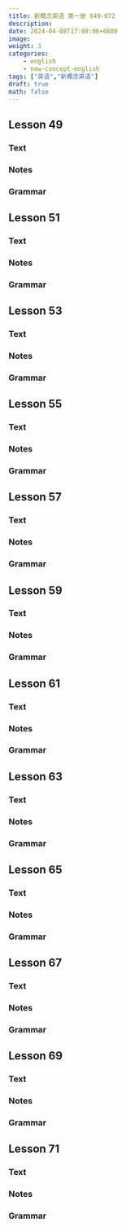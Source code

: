 ```yaml
---
title: 新概念英语 第一册 049-072
description: 
date: 2024-04-08T17:08:06+0800
image: 
weight: 3
categories:
    - english
    - new-concept-english
tags: ["英语","新概念英语"]
draft: true
math: false
---
```

## Lesson 49
### Text

### Notes

### Grammar

## Lesson 51
### Text

### Notes

### Grammar

## Lesson 53
### Text

### Notes

### Grammar

## Lesson 55
### Text

### Notes

### Grammar

## Lesson 57
### Text

### Notes

### Grammar

## Lesson 59
### Text

### Notes

### Grammar

## Lesson 61
### Text

### Notes

### Grammar

## Lesson 63
### Text

### Notes

### Grammar

## Lesson 65
### Text

### Notes

### Grammar

## Lesson 67
### Text

### Notes

### Grammar

## Lesson 69
### Text

### Notes

### Grammar

## Lesson 71
### Text

### Notes

### Grammar
